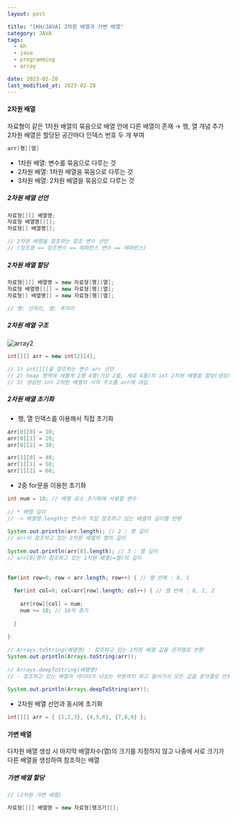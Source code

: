 ```yaml
---
layout: post

title: "[KH/JAVA] 2차원 배열과 가변 배열"
category: JAVA
tags: 
  - kh
  - java
  - programming
  - array

date: 2023-02-28
last_modified_at: 2023-02-28
---
```


<h4>2차원 배열</h4>
자료형이 같은 1차원 배열의 묶음으로 배열 안에 다른 배열이 존재 → 행, 열 개념 추가<br />
2차원 배열은 할당된 공간마다 인덱스 번호 두 개 부여

```java
arr[행][열]
```

- 1차원 배열: 변수를 묶음으로 다루는 것
- 2차원 배열: 1차원 배열을 묶음으로 다루는 것
- 3차원 배열: 2차원 배열을 묶음으로 다루는 것


<h5>2차원 배열 선언</h5>

```java
자료형[][] 배열명;
자료형 배열명[][];
자료형[] 배열명[];

// 2차원 배열을 참조하는 참조 변수 선언
// (참조형 == 참조변수 == 레퍼런스 변수 == 레퍼런스)
```

<h5>2차원 배열 할당</h5>

```java
자료형[][] 배열명 = new 자료형[행][열];
자료형 배열명[][] = new 자료형[행][열];
자료형[] 배열명[] = new 자료형[행][열];

// 행: 선처리, 열: 후처리
```

<h5>2차원 배열 구조</h5>

![array2](https://user-images.githubusercontent.com/121299334/221776102-7e10325c-7e97-42d8-90b9-404779ca909d.png)

```java
int[][] arr = new int[2][4];

// 1) int[][]을 참조하는 변수 arr 선언
// 2) heap 영역에 새롭게 2행 4열(가로 2줄, 세로 4줄)의 int 2차원 배열을 할당(생성)
// 3) 생성된 int 2차원 배열의 시작 주소를 arr에 대입
```

<h5>2차원 배열 초기화</h5>

- 행, 열 인덱스를 이용해서 직접 초기화

```java
arr[0][0] = 10; 
arr[0][1] = 20; 
arr[0][2] = 30;

arr[1][0] = 40; 
arr[1][1] = 50; 
arr[1][2] = 60;
```

- 2중 for문을 이용한 초기화

```java
int num = 10; // 배열 요소 초기화에 사용할 변수
		
// * 배열 길이
// -> 배열명.length는 변수가 직접 참조하고 있는 배열의 길이를 반환
		
System.out.println(arr.length); // 2 : 행 길이
// arr이 참조하고 있는 2차원 배열의 행의 길이
		
System.out.println(arr[0].length); // 3 : 열 길이
// arr[0]행이 참조하고 있는 1차원 배열(=열)의 길이
		
		
for(int row=0; row < arr.length; row++) { // 행 반복 : 0, 1
			
  for(int col=0; col<arr[row].length; col++) { // 열 반복 : 0, 1, 2
				
    arr[row][col] = num;
    num += 10; // 10씩 증가
				
  }
			
}
    
// Arrays.toString(배열명) : 참조하고 있는 1차원 배열 값을 문자열로 반환
System.out.println(Arrays.toString(arr));
		
// Arrays.deepToString(배열명)
// - 참조하고 있는 배열의 데이터가 나오는 부분까지 파고 들어가서 모든 값을 문자열로 반환
		
System.out.println(Arrays.deepToString(arr));	
```

- 2차원 배열 선언과 동시에 초기화

```java
int[][] arr = { {1,2,3}, {4,5,6}, {7,8,9} };
```


<h4>가변 배열</h4>
다차원 배열 생성 시 마지막 배열차수(열)의 크기를 지정하지 않고 나중에 서로 크기가 다른 배열을 생성하여 참조하는 배열

<h5>가변 배열 할당</h5>

```java
// (2차원 가변 배열)

자료형[][] 배열명 = new 자료형[행크기][];
```


